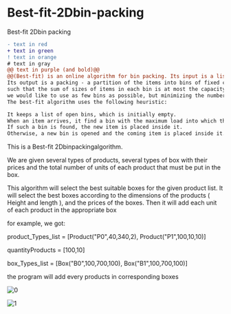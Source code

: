 # Best-fit-2Dbin-packing
Best-fit 2Dbin packing



```diff
- text in red
+ text in green
! text in orange
# text in gray
@@ text in purple (and bold)@@
@@(Best-fit) is an online algorithm for bin packing. Its input is a list of items of different sizes. 
Its output is a packing - a partition of the items into bins of fixed capacity, 
such that the sum of sizes of items in each bin is at most the capacity. Ideally, 
we would like to use as few bins as possible, but minimizing the number of bins is an NP-hard problem. 
The best-fit algorithm uses the following heuristic:

It keeps a list of open bins, which is initially empty.
When an item arrives, it find a bin with the maximum load into which the item can fit, if any.
If such a bin is found, the new item is placed inside it.
Otherwise, a new bin is opened and the coming item is placed inside it.
```

This is a Best-fit 2Dbinpackingalgorithm.

We are given several types of products, several types of box with their prices and the total number of units of each product that must be put in the box.

This algorithm will select the best suitable boxes for the given product list. It will select the best boxes according to the dimensions of the products ( Height and length ), and the prices of the boxes.
Then it will add each unit of each product in the appropriate box

for example, we got:

product_Types_list = [Product("P0",40,340,2), Product("P1",100,10,10)]

quantityProducts = [100,10]

box_Types_list = [Box("B0",100,700,100), Box("B1",100,700,100)]


the program will add every products in corresponding boxes

![0](https://user-images.githubusercontent.com/63113307/155463805-c6bda98b-5b38-4fe2-b127-c5c586c90e07.jpg)


![1](https://user-images.githubusercontent.com/63113307/155463817-5ce051fa-c510-413f-93cb-f54e23698334.jpg)


